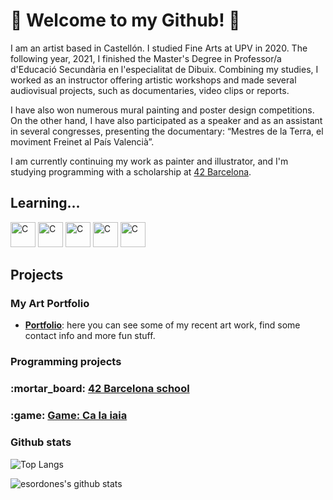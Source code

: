 <h1>🐝 Welcome to my Github! 🐝</h1>
<div>
<p>I am an artist based in Castellón. I studied Fine Arts at UPV in 2020. The following year, 2021, I finished the Master's Degree in Professor/a d'Educació Secundària en l'especialitat de Dibuix. Combining my studies, I worked as an instructor offering artistic workshops and made several audiovisual projects, such as documentaries, video clips or reports. 


I have also won numerous mural painting and poster design competitions. On the other hand, I have also participated as a speaker and as an assistant in several congresses, presenting the documentary: “Mestres de la Terra, el moviment Freinet al País Valencià”.


I am currently continuing my work as painter and illustrator, and I'm studying programming with a scholarship at <a href="https://www.42barcelona.com/es/filosofia-42/" target="_blank" >42 Barcelona</a>.</p>
</div>
<h2>Learning...</h2>
<p><img src="https://upload.wikimedia.org/wikipedia/commons/thumb/1/18/C_Programming_Language.svg/1200px-C_Programming_Language.svg.png" alt="C" width="40" height="40"> <img src="https://cdn-icons-png.flaticon.com/512/5968/5968292.png" alt="C" width="40" height="40"> <img src="https://upload.wikimedia.org/wikipedia/commons/thumb/c/c3/Python-logo-notext.svg/1200px-Python-logo-notext.svg.png" alt="C" width="40" height="40"> <img src="https://cdn-icons-png.flaticon.com/512/919/919827.png" alt="C" width="40" height="40">
<img src="https://upload.wikimedia.org/wikipedia/commons/thumb/6/62/CSS3_logo.svg/800px-CSS3_logo.svg.png" alt="C" width="40" height="40"></p>
<h2>Projects</h2>
</li>
  <h3>My Art Portfolio</h3>
  	<ul>
       <li><b><a href="https://www.canva.com/design/DAE3Y2sYG8g/bjMp-fRZ6nnhysKIKRFDkQ/view?website#2:estrella-ord-ez-aguilar">Portfolio</b></a>: here you can see some of my recent art work, find some contact info and more fun stuff.</li>
  	</ul>
  </li>
<h3>Programming projects</h3>
<h3>:mortar_board: <a href="https://github.com/esordone/42_Cursus_Commented"> 42 Barcelona school</a></h3>
<h3>:game: <a href="https://blai8.itch.io/ca-la-iaia">Game: Ca la iaia</a></h3>
<h3>Github stats</h3>

![Top Langs](https://github-readme-stats.vercel.app/api/top-langs/?username=esordone&layout=compact&theme=dark&hide_border=true)

![esordones's github stats](https://github-readme-stats.vercel.app/api?username=esordone&show_icons=true&hide_border=true&theme=dark)
